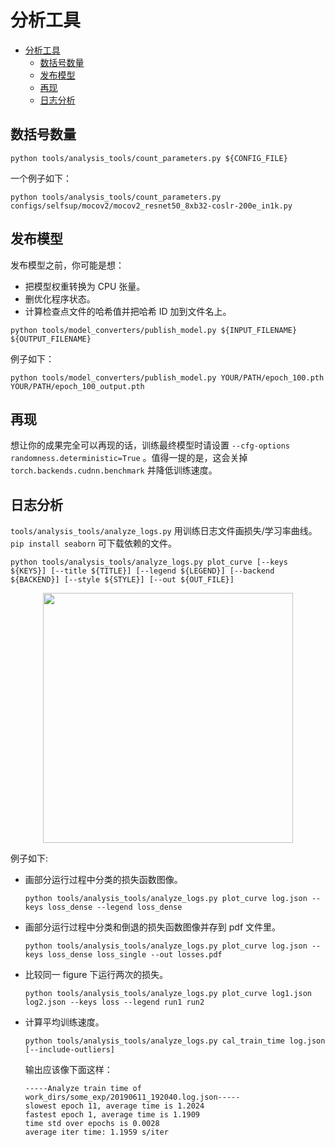 # 分析工具

<!-- TOC -->

- [分析工具](#分析工具)
  - [数括号数量](#数括号数量)
  - [发布模型](#发布模型)
  - [再现](#再现)
  - [日志分析](#日志分析)

## 数括号数量

```shell
python tools/analysis_tools/count_parameters.py ${CONFIG_FILE}
```

一个例子如下：

```shell
python tools/analysis_tools/count_parameters.py configs/selfsup/mocov2/mocov2_resnet50_8xb32-coslr-200e_in1k.py
```

## 发布模型

发布模型之前，你可能是想：

- 把模型权重转换为 CPU 张量。
- 删优化程序状态。
- 计算检查点文件的哈希值并把哈希 ID 加到文件名上。

```shell
python tools/model_converters/publish_model.py ${INPUT_FILENAME} ${OUTPUT_FILENAME}
```

例子如下：

```shell
python tools/model_converters/publish_model.py YOUR/PATH/epoch_100.pth YOUR/PATH/epoch_100_output.pth
```

## 再现

想让你的成果完全可以再现的话，训练最终模型时请设置 `--cfg-options randomness.deterministic=True` 。值得一提的是，这会关掉 `torch.backends.cudnn.benchmark` 并降低训练速度。

## 日志分析

`tools/analysis_tools/analyze_logs.py` 用训练日志文件画损失/学习率曲线。 `pip install seaborn` 可下载依赖的文件。

```shell
python tools/analysis_tools/analyze_logs.py plot_curve [--keys ${KEYS}] [--title ${TITLE}] [--legend ${LEGEND}] [--backend ${BACKEND}] [--style ${STYLE}] [--out ${OUT_FILE}]
```

<div align="center">
<img src="https://raw.githubusercontent.com/open-mmlab/mmdetection/master/resources/loss_curve.png" width="400" />
</div>

例子如下:

- 画部分运行过程中分类的损失函数图像。

  ```shell
  python tools/analysis_tools/analyze_logs.py plot_curve log.json --keys loss_dense --legend loss_dense
  ```

- 画部分运行过程中分类和倒退的损失函数图像并存到 pdf 文件里。

  ```shell
  python tools/analysis_tools/analyze_logs.py plot_curve log.json --keys loss_dense loss_single --out losses.pdf
  ```

- 比较同一 figure 下运行两次的损失。

  ```shell
  python tools/analysis_tools/analyze_logs.py plot_curve log1.json log2.json --keys loss --legend run1 run2
  ```

- 计算平均训练速度。

  ```shell
  python tools/analysis_tools/analyze_logs.py cal_train_time log.json [--include-outliers]
  ```

  输出应该像下面这样：

  ```text
  -----Analyze train time of work_dirs/some_exp/20190611_192040.log.json-----
  slowest epoch 11, average time is 1.2024
  fastest epoch 1, average time is 1.1909
  time std over epochs is 0.0028
  average iter time: 1.1959 s/iter
  ```
